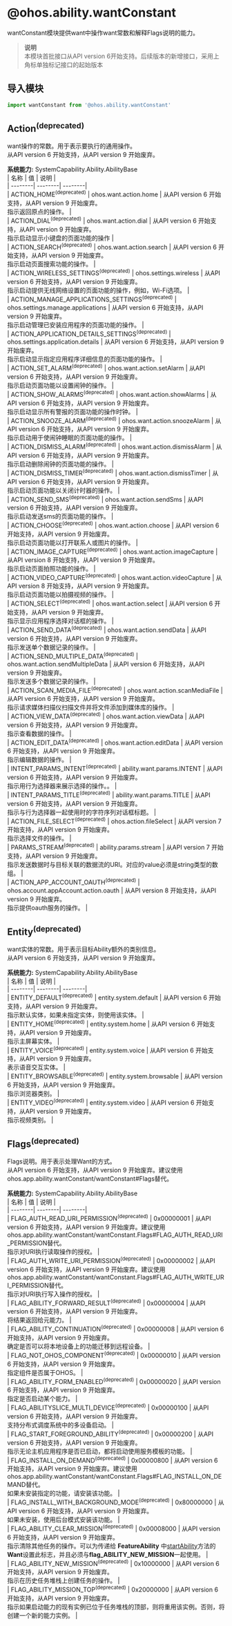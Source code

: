 # @ohos.ability.wantConstant    
wantConstant模块提供want中操作want常数和解释Flags说明的能力。  
> **说明**   
>本模块首批接口从API version 6开始支持。后续版本的新增接口，采用上角标单独标记接口的起始版本  
  
## 导入模块  
  
```js    
import wantConstant from '@ohos.ability.wantConstant'    
```  
    
## Action<sup>(deprecated)</sup>    
want操作的常数。用于表示要执行的通用操作。    
从API version 6 开始支持，从API version 9 开始废弃。    
    
 **系统能力:**  SystemCapability.Ability.AbilityBase    
| 名称 | 值 | 说明 |  
| --------| --------| --------|  
| ACTION_HOME<sup>(deprecated)</sup> | ohos.want.action.home | 从API version 6 开始支持，从API version 9 开始废弃。<br>指示返回原点的操作。    |  
| ACTION_DIAL<sup>(deprecated)</sup> | ohos.want.action.dial | 从API version 6 开始支持，从API version 9 开始废弃。<br>指示启动显示小键盘的页面功能的操作  |  
| ACTION_SEARCH<sup>(deprecated)</sup> | ohos.want.action.search | 从API version 6 开始支持，从API version 9 开始废弃。<br>指示启动页面搜索功能的操作。 |  
| ACTION_WIRELESS_SETTINGS<sup>(deprecated)</sup> | ohos.settings.wireless | 从API version 6 开始支持，从API version 9 开始废弃。<br>指示启动提供无线网络设置的页面功能的操作，例如，Wi-Fi选项。 |  
| ACTION_MANAGE_APPLICATIONS_SETTINGS<sup>(deprecated)</sup> | ohos.settings.manage.applications | 从API version 6 开始支持，从API version 9 开始废弃。<br>指示启动管理已安装应用程序的页面功能的操作。  |  
| ACTION_APPLICATION_DETAILS_SETTINGS<sup>(deprecated)</sup> | ohos.settings.application.details | 从API version 6 开始支持，从API version 9 开始废弃。<br>指示启动显示指定应用程序详细信息的页面功能的操作。 |  
| ACTION_SET_ALARM<sup>(deprecated)</sup> | ohos.want.action.setAlarm | 从API version 6 开始支持，从API version 9 开始废弃。<br>指示启动页面功能以设置闹钟的操作。  |  
| ACTION_SHOW_ALARMS<sup>(deprecated)</sup> | ohos.want.action.showAlarms | 从API version 6 开始支持，从API version 9 开始废弃。<br>指示启动显示所有警报的页面功能的操作时钟。 |  
| ACTION_SNOOZE_ALARM<sup>(deprecated)</sup> | ohos.want.action.snoozeAlarm | 从API version 6 开始支持，从API version 9 开始废弃。<br>指示启动用于使闹钟睡眠的页面功能的操作。  |  
| ACTION_DISMISS_ALARM<sup>(deprecated)</sup> | ohos.want.action.dismissAlarm | 从API version 6 开始支持，从API version 9 开始废弃。<br>指示启动删除闹钟的页面功能的操作。  |  
| ACTION_DISMISS_TIMER<sup>(deprecated)</sup> | ohos.want.action.dismissTimer | 从API version 6 开始支持，从API version 9 开始废弃。<br>指示启动页面功能以关闭计时器的操作。 |  
| ACTION_SEND_SMS<sup>(deprecated)</sup> | ohos.want.action.sendSms | 从API version 6 开始支持，从API version 9 开始废弃。<br>指示启动发送sms的页面功能的操作。 |  
| ACTION_CHOOSE<sup>(deprecated)</sup> | ohos.want.action.choose | 从API version 6 开始支持，从API version 9 开始废弃。<br>指示启动页面功能以打开联系人或图片的操作。  |  
| ACTION_IMAGE_CAPTURE<sup>(deprecated)</sup> | ohos.want.action.imageCapture | 从API version 8 开始支持，从API version 9 开始废弃。<br>指示启动页面拍照功能的操作。 |  
| ACTION_VIDEO_CAPTURE<sup>(deprecated)</sup> | ohos.want.action.videoCapture | 从API version 8 开始支持，从API version 9 开始废弃。<br> 指示启动页面功能以拍摄视频的操作。   |  
| ACTION_SELECT<sup>(deprecated)</sup> | ohos.want.action.select | 从API version 6 开始支持，从API version 9 开始废弃。<br>指示显示应用程序选择对话框的操作。 |  
| ACTION_SEND_DATA<sup>(deprecated)</sup> | ohos.want.action.sendData | 从API version 6 开始支持，从API version 9 开始废弃。<br>指示发送单个数据记录的操作。  |  
| ACTION_SEND_MULTIPLE_DATA<sup>(deprecated)</sup> | ohos.want.action.sendMultipleData | 从API version 6 开始支持，从API version 9 开始废弃。<br>指示发送多个数据记录的操作。  |  
| ACTION_SCAN_MEDIA_FILE<sup>(deprecated)</sup> | ohos.want.action.scanMediaFile | 从API version 6 开始支持，从API version 9 开始废弃。<br>指示请求媒体扫描仪扫描文件并将文件添加到媒体库的操作。 |  
| ACTION_VIEW_DATA<sup>(deprecated)</sup> | ohos.want.action.viewData | 从API version 6 开始支持，从API version 9 开始废弃。<br>指示查看数据的操作。 |  
| ACTION_EDIT_DATA<sup>(deprecated)</sup> | ohos.want.action.editData | 从API version 6 开始支持，从API version 9 开始废弃。<br>指示编辑数据的操作。    |  
| INTENT_PARAMS_INTENT<sup>(deprecated)</sup> | ability.want.params.INTENT | 从API version 6 开始支持，从API version 9 开始废弃。<br> 指示用行为选择器来展示选择的操作。。 |  
| INTENT_PARAMS_TITLE<sup>(deprecated)</sup> | ability.want.params.TITLE | 从API version 6 开始支持，从API version 9 开始废弃。<br>指示与行为选择器一起使用时的字符序列对话框标题。  |  
| ACTION_FILE_SELECT<sup>(deprecated)</sup> | ohos.action.fileSelect | 从API version 7 开始支持，从API version 9 开始废弃。<br>指示选择文件的操作。  |  
| PARAMS_STREAM<sup>(deprecated)</sup> | ability.params.stream | 从API version 7 开始支持，从API version 9 开始废弃。<br>指示发送数据时与目标关联的数据流的URI。对应的value必须是string类型的数组。  |  
| ACTION_APP_ACCOUNT_OAUTH<sup>(deprecated)</sup> | ohos.account.appAccount.action.oauth | 从API version 8 开始支持，从API version 9 开始废弃。<br>指示提供oauth服务的操作。  |  
    
## Entity<sup>(deprecated)</sup>    
want实体的常数。用于表示目标Ability额外的类别信息。    
从API version 6 开始支持，从API version 9 开始废弃。    
    
 **系统能力:**  SystemCapability.Ability.AbilityBase    
| 名称 | 值 | 说明 |  
| --------| --------| --------|  
| ENTITY_DEFAULT<sup>(deprecated)</sup> | entity.system.default | 从API version 6 开始支持，从API version 9 开始废弃。<br>指示默认实体，如果未指定实体，则使用该实体。 |  
| ENTITY_HOME<sup>(deprecated)</sup> | entity.system.home | 从API version 6 开始支持，从API version 9 开始废弃。<br>指示主屏幕实体。 |  
| ENTITY_VOICE<sup>(deprecated)</sup> | entity.system.voice | 从API version 6 开始支持，从API version 9 开始废弃。<br>表示语音交互实体。  |  
| ENTITY_BROWSABLE<sup>(deprecated)</sup> | entity.system.browsable | 从API version 6 开始支持，从API version 9 开始废弃。<br>指示浏览器类别。 |  
| ENTITY_VIDEO<sup>(deprecated)</sup> | entity.system.video | 从API version 6 开始支持，从API version 9 开始废弃。<br> 指示视频类别。    |  
    
## Flags<sup>(deprecated)</sup>    
Flags说明。用于表示处理Want的方式。    
从API version 6 开始支持，从API version 9 开始废弃。建议使用ohos.app.ability.wantConstant/wantConstant#Flags替代。    
    
 **系统能力:**  SystemCapability.Ability.AbilityBase    
| 名称 | 值 | 说明 |  
| --------| --------| --------|  
| FLAG_AUTH_READ_URI_PERMISSION<sup>(deprecated)</sup> | 0x00000001 | 从API version 6 开始支持，从API version 9 开始废弃。建议使用ohos.app.ability.wantConstant/wantConstant.Flags#FLAG_AUTH_READ_URI_PERMISSION替代。<br>指示对URI执行读取操作的授权。 |  
| FLAG_AUTH_WRITE_URI_PERMISSION<sup>(deprecated)</sup> | 0x00000002 | 从API version 6 开始支持，从API version 9 开始废弃。建议使用ohos.app.ability.wantConstant/wantConstant.Flags#FLAG_AUTH_WRITE_URI_PERMISSION替代。<br>指示对URI执行写入操作的授权。 |  
| FLAG_ABILITY_FORWARD_RESULT<sup>(deprecated)</sup> | 0x00000004 | 从API version 6 开始支持，从API version 9 开始废弃。<br>将结果返回给元能力。 |  
| FLAG_ABILITY_CONTINUATION<sup>(deprecated)</sup> | 0x00000008 | 从API version 6 开始支持，从API version 9 开始废弃。<br>确定是否可以将本地设备上的功能迁移到远程设备。 |  
| FLAG_NOT_OHOS_COMPONENT<sup>(deprecated)</sup> | 0x00000010 | 从API version 6 开始支持，从API version 9 开始废弃。<br>指定组件是否属于OHOS。 |  
| FLAG_ABILITY_FORM_ENABLED<sup>(deprecated)</sup> | 0x00000020 | 从API version 6 开始支持，从API version 9 开始废弃。<br>指定是否启动某个能力。 |  
| FLAG_ABILITYSLICE_MULTI_DEVICE<sup>(deprecated)</sup> | 0x00000100 | 从API version 6 开始支持，从API version 9 开始废弃。<br>支持分布式调度系统中的多设备启动。 |  
| FLAG_START_FOREGROUND_ABILITY<sup>(deprecated)</sup> | 0x00000200 | 从API version 6 开始支持，从API version 9 开始废弃。<br>指示无论主机应用程序是否已启动，都将启动使用服务模板的功能。 |  
| FLAG_INSTALL_ON_DEMAND<sup>(deprecated)</sup> | 0x00000800 | 从API version 6 开始支持，从API version 9 开始废弃。建议使用ohos.app.ability.wantConstant/wantConstant.Flags#FLAG_INSTALL_ON_DEMAND替代。<br>如果未安装指定的功能，请安装该功能。 |  
| FLAG_INSTALL_WITH_BACKGROUND_MODE<sup>(deprecated)</sup> | 0x80000000 | 从API version 6 开始支持，从API version 9 开始废弃。<br>如果未安装，使用后台模式安装该功能。 |  
| FLAG_ABILITY_CLEAR_MISSION<sup>(deprecated)</sup> | 0x00008000 | 从API version 6 开始支持，从API version 9 开始废弃。<br>指示清除其他任务的操作。可以为传递给 **FeatureAbility** 中[startAbility](js-apis-ability-featureAbility.md#startability)方法的**Want**设置此标志，并且必须与**flag_ABILITY_NEW_MISSION**一起使用。 |  
| FLAG_ABILITY_NEW_MISSION<sup>(deprecated)</sup> | 0x10000000 | 从API version 6 开始支持，从API version 9 开始废弃。<br>指示在历史任务堆栈上创建任务的操作。  |  
| FLAG_ABILITY_MISSION_TOP<sup>(deprecated)</sup> | 0x20000000 | 从API version 6 开始支持，从API version 9 开始废弃。<br>指示如果启动能力的现有实例已位于任务堆栈的顶部，则将重用该实例。否则，将创建一个新的能力实例。 |  
